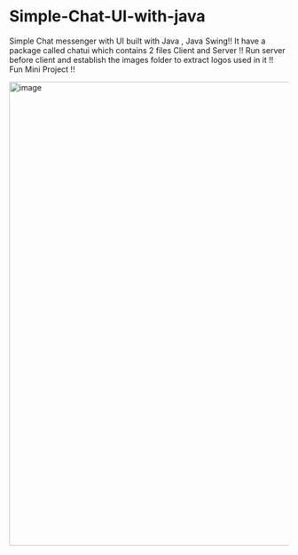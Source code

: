 # Simple-Chat-UI-with-java
Simple Chat messenger with UI built with Java , Java Swing!!
It have a package called chatui which contains 2 files Client and Server !!
Run server before client and establish the images folder to extract logos used in it !!
Fun Mini Project !!

<img width="836" alt="image" src="https://github.com/SanD204/Simple-Chat-UI-with-java/assets/113448326/5e557424-1f7e-4ea7-966d-3257f9994836">


